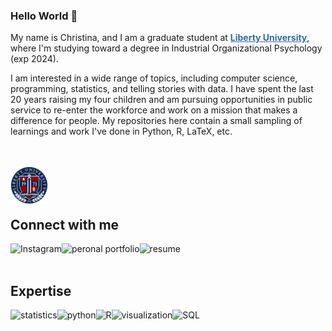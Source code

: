 
### Hello World 👋
<p>My name is Christina, and I am a graduate student at <a href="https://www.liberty.edu/" target="_blank" style="color: #2C6BAC; font-weight: bold">Liberty University</a>, where I'm studying toward a degree in Industrial Organizational Psychology (exp 2024).</p>

<p>I am interested in a wide range of topics, including computer science, programming, statistics, and telling stories with data.  I have spent the last 20 years raising my four children and am pursuing opportunities in public service to re-enter the workforce and work on a mission that makes a difference for people.  My repositories here contain a small sampling of learnings and work I've done in Python, R, LaTeX, etc.</p>

<br><br>
<img align="left" alt="Liberty University" src="LUlogo.png" width=60 />
<br><br><br>

## Connect with me
[<img align="left" alt="Instagram" src="https://img.shields.io/badge/Instagram-E4405F?style=for-the-badge&logo=instagram&logoColor=white" />](https://www.instagram.com/christinabengephotography/)
[<img align="left" alt="peronal portfolio" src="https://camo.githubusercontent.com/7cdb27ffd19e32fd4dbea4891f68efa09b2540930fc62a1a69995bb6a5ca31a4/68747470733a2f2f696d672e736869656c64732e696f2f7374617469632f76313f7374796c653d666f722d7468652d6261646765266d6573736167653d5a656e6e26636f6c6f723d334541384646266c6f676f3d5a656e6e266c6f676f436f6c6f723d464646464646266c6162656c3d" />](https://christinabenge.zenfolio.com/)
[<img align="left" alt="resume" src="https://img.shields.io/badge/resume-%233B2E58.svg?&style=for-the-badge&logo=resume&logoColor=white" />](https://github.com/tbenge509/resume/blob/a316dd72ac03f2e6c3481e730c8fe3bf543f0bfa/Christina%20Benge%20CV%20Public%20(2023).pdf)
<br>
<br>
## Expertise

<img align="left" alt="statistics" src="https://img.shields.io/badge/statistics%20-%2343853D.svg?&style=for-the-badge&logo=statistics&logoColor=white" />
<img align="left" alt="python" src="https://img.shields.io/badge/python-%23232F3E?logo=python&logoColor=white&style=for-the-badge" />
<img align="left" alt="R" src="https://img.shields.io/badge/R-%23316192.svg?&style=for-the-badge&logo=R&logoColor=white" />
<img align="left" alt="visualization" src="https://img.shields.io/badge/visualization-3DDC84?logo=visualization&logoColor=white&style=for-the-badge" />
<img align="left" alt="SQL" src="https://img.shields.io/badge/SQL%20-%238661C5.svg?&style=for-the-badge&logo=SQL&logoColor=white" />
<br>
<br>

<!--
**tbenge509/tbenge509** is a ✨ _special_ ✨ repository because its `README.md` (this file) appears on your GitHub profile.

Here are some ideas to get you started:

- 🔭 I’m currently working on ...
- 🌱 I’m currently learning ...
- 👯 I’m looking to collaborate on ...
- 🤔 I’m looking for help with ...
- 💬 Ask me about ...
- 📫 How to reach me: ...
- 😄 Pronouns: ...
- ⚡ Fun fact: ...
-->
